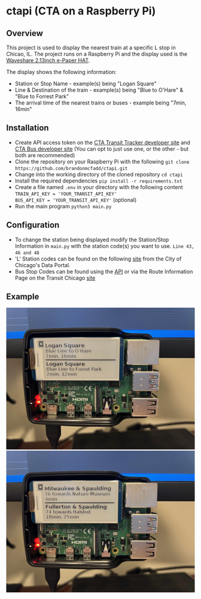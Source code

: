 # ctapi (CTA on a Raspberry Pi)

## Overview
This project is used to display the nearest train at a specific L stop in Chicao, IL. The project runs on a Raspberry Pi and the display used is the [Waveshare 2.13inch e-Paper HAT](https://www.waveshare.com/wiki/2.13inch_e-Paper_HAT).

The display shows the following information:
* Station or Stop Name - example(s) being "Logan Square"
* Line & Destination of the train - example(s) being "Blue to O'Hare" & "Blue to Forrest Park"
* The arrival time of the nearest trains or buses - example being "7min, 16min"

## Installation
* Create API access token on the [CTA Transit Tracker developer site](https://www.transitchicago.com/developers/traintracker/) and [CTA Bus developer site](https://www.transitchicago.com/developers/bustracker/) (You can opt to just use one, or the other - but both are recommended)
* Clone the repository on your Raspberry Pi with the following `git clone https://github.com/brandonmcfadd/ctapi.git`
* Change into the working directory of the cloned repository `cd ctapi`
* Install the required dependencies `pip install -r requirements.txt`
* Create a file named `.env` in your directory with the following content
    <br>`TRAIN_API_KEY = 'YOUR_TRANSIT_API_KEY'`
    <br>`BUS_API_KEY = 'YOUR_TRANSIT_API_KEY'` (optional)
* Run the main program `python3 main.py`

## Configuration
* To change the station being displayed modify the Station/Stop Information in `main.py` with the station code(s) you want to use. `Line 43, 46 and 48`
* 'L' Station codes can be found on the following [site](https://data.cityofchicago.org/Transportation/CTA-System-Information-List-of-L-Stops/8pix-ypme) from the City of Chicago's Data Portal.
* Bus Stop Codes can be found using the [API](https://www.transitchicago.com/assets/1/6/cta_Bus_Tracker_API_Developer_Guide_and_Documentation_20160929.pdf) or via the Route Information Page on the Transit Chicago [site](https://www.transitchicago.com/schedules/)

## Example

![ctapi](./images/IMG_2378.jpg)
![ctapi](./images/IMG_2379.jpg)

